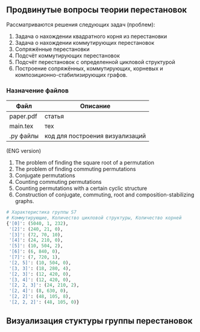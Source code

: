 ## Продвинутые вопросы теории перестановок
Рассматриваются решения следующих задач (проблем):
1. Задача о нахождении квадратного корня из перестановки
2. Задача о нахождении коммутирующих перестановок
3. Сопряжённые перестановки
4. Подсчёт коммутирующих перестановок
5. Подсчёт перестановок с определенной цикловой структурой
6. Построение сопряжённых, коммутирующих, корневых и композиционно-стабилизирующих графов.
### Назначение файлов
| Файл | Описание |
|----------|----------|
| paper.pdf   | статья  |
| main.tex    | тех  |
| .py файлы  | код для построения визуализаций|

(ENG version)
1. The problem of finding the square root of a permutation
2. The problem of finding commuting permutations
3. Conjugate permutations
4. Counting commuting permutations
5. Counting permutations with a certain cyclic structure
6. Construction of conjugate, commuting, root and composition-stabilizing graphs.
```python
# Характеристика группы S7
# Коммутирующие, Количество цикловой структуры, Количество корней
{'[0]': (5040, 1, 232), 
 '[2]': (240, 21, 0),
 '[3]': (72, 70, 10), 
 '[4]': (24, 210, 0),
 '[5]': (10, 504, 2),
 '[6]': (6, 840, 0), 
 '[7]': (7, 720, 1), 
 '[2, 5]': (10, 504, 0),
 '[3, 3]': (18, 280, 4), 
 '[2, 3]': (12, 420, 0),
 '[3, 4]': (12, 420, 0), 
 '[2, 2, 3]': (24, 210, 2),
 '[2, 4]': (8, 630, 0),
 '[2, 2]': (48, 105, 8),
 '[2, 2, 2]': (48, 105, 0)}
```
## Визуализация стуктуры группы перестановок
